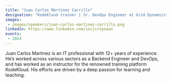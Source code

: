 ```yaml
---
title: "Juan Carlos Martinez Carrillo"
designation: "KodeKloud trainer | Sr. DevOps Engineer at Grid Dynamics"
images:
 - images/speakers/juan-carlos-martinez-carrillo.png
linkedin: https://www.linkedin.com/in/jcroyoaun
events:
 - 2024
---
```


Juan Carlos Martinez is an IT professional with 12+ years of experience. He’s worked across various sectors as a Backend Engineer and DevOps, and has worked as an instructor for the renowned training platform KodeKloud. His efforts are driven by a deep passion for learning and teaching.